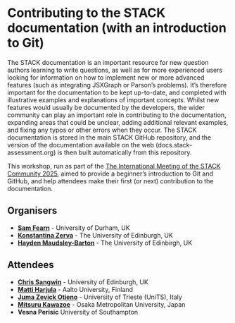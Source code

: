 # Contributing to the STACK documentation (with an introduction to Git) #

The STACK documentation is an important resource for new question authors learning to write questions, as well as for more experienced users looking for information on how to implement new or more advanced features (such as integrating JSXGraph or Parson’s problems). It’s therefore important for the documentation to be kept up-to-date, and completed with illustrative examples and explanations of important concepts. Whilst new features would usually be documented by the developers, the wider community can play an important role in contributing to the documentation, expanding areas that could be unclear, adding additional relevant examples, and fixing any typos or other errors when they occur. The STACK documentation is stored in the main STACK GitHub repository, and the version of the documentation available on the web (docs.stack-assessment.org) is then built automatically from this repository.

This workshop, run as part of the [The International Meeting of the STACK Community 2025](https://sites.google.com/view/stack2025/), aimed to provide a beginner’s introduction to Git and GitHub, and help attendees make their first (or next) contribution to the documentation.

## Organisers

* [**Sam Fearn**](mailto:s.m.fearn@durham.ac.uk) - University of Durham, UK
* [**Konstantina Zerva**](mailto:k.zerva@ed.ac.uk) - The University of Edinburgh, UK
* [**Hayden Maudsley-Barton**](mailto:Hayden.Maudsley-Barton@ed.ac.uk) - The University of Edinbirgh, UK

## Attendees

* [**Chris Sangwin**](mailto:C.J.Sangwin@ed.ac.uk) - University of Edinburgh, UK
* [**Matti Harjula**](mailto:matti.harjula@aalto.fi) - Aalto University, Finland
* [**Juma Zevick Otieno**](mailto:ZEVICKOTIENO.JUMA@phd.units.it) - University of Trieste (UniTS), Italy
* [**Mitsuru Kawazoe**](mailto:kawazoe@omu.ac.jp) - Osaka Metropolitan University, Japan
* **Vesna Perisic** University of Southampton
